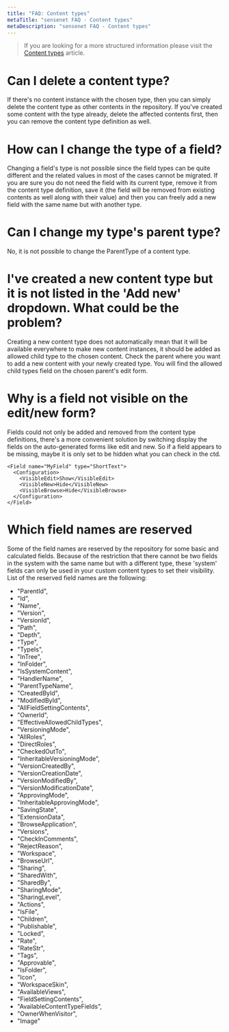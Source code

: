 ```yaml
---
title: "FAQ: Content types"
metaTitle: "sensenet FAQ - Content types"
metaDescription: "sensenet FAQ - Content types"
---
```


> If you are looking for a more structured information please visit the [Content types](/concepts/content-types) article.

# Can I delete a content type?

If there's no content instance with the chosen type, then you can simply delete the content type as other contents in the repository. If you've created some content with the type already, delete the affected contents first, then you can remove the content type definition as well.

# How can I change the type of a field?

Changing a field's type is not possible since the field types can be quite different and the related values in most of the cases cannot be migrated. If you are sure you do not need the field with its current type, remove it from the content type definition, save it (the field will be removed from existing contents as well along with their value) and then you can freely add a new field with the same name but with another type.

# Can I change my type's parent type?

No, it is not possible to change the ParentType of a content type.

# I've created a new content type but it is not listed in the 'Add new' dropdown. What could be the problem?

Creating a new content type does not automatically mean that it will be available everywhere to make new content instances, it should be added as allowed child type to the chosen content. Check the parent where you want to add a new content with your newly created type. You will find the allowed child types field on the chosen parent's edit form.

# Why is a field not visible on the edit/new form?

Fields could not only be added and removed from the content type definitions, there's a more convenient solution by switching display the fields on the auto-generated forms like edit and new. So if a field appears to be missing, maybe it is only set to be hidden what you can check in the ctd.

```
<Field name="MyField" type="ShortText">
  <Configuration>
    <VisibleEdit>Show</VisibleEdit>
    <VisibleNew>Hide</VisibleNew>
    <VisibleBrowse>Hide</VisibleBrowse>
  </Configuration>
</Field>
```

# Which field names are reserved

Some of the field names are reserved by the repository for some basic and calculated fields. Because of the restriction that there cannot be two fields in the system with the same name but with a different type, these 'system' fields can only be used in your custom content types to set their visibility. List of the reserved field names are the following:

- "ParentId",
- "Id",
- "Name",
- "Version",
- "VersionId",
- "Path",
- "Depth",
- "Type",
- "TypeIs",
- "InTree",
- "InFolder",
- "IsSystemContent",
- "HandlerName",
- "ParentTypeName",
- "CreatedById",
- "ModifiedById",
- "AllFieldSettingContents",
- "OwnerId",
- "EffectiveAllowedChildTypes",
- "VersioningMode",
- "AllRoles",
- "DirectRoles",
- "CheckedOutTo",
- "InheritableVersioningMode",
- "VersionCreatedBy",
- "VersionCreationDate",
- "VersionModifiedBy",
- "VersionModificationDate",
- "ApprovingMode",
- "InheritableApprovingMode",
- "SavingState",
- "ExtensionData",
- "BrowseApplication",
- "Versions",
- "CheckInComments",
- "RejectReason",
- "Workspace",
- "BrowseUrl",
- "Sharing",
- "SharedWith",
- "SharedBy",
- "SharingMode",
- "SharingLevel",
- "Actions",
- "IsFile",
- "Children",
- "Publishable",
- "Locked",
- "Rate",
- "RateStr",
- "Tags",
- "Approvable",
- "IsFolder",
- "Icon",
- "WorkspaceSkin",
- "AvailableViews",
- "FieldSettingContents",
- "AvailableContentTypeFields",
- "OwnerWhenVisitor",
- "Image"
